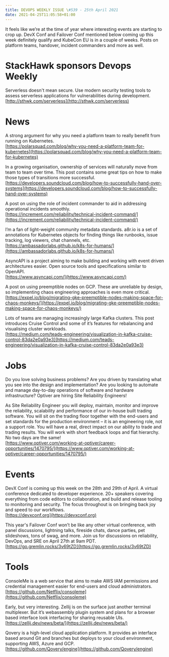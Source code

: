 ```yaml
---
title: DEVOPS WEEKLY ISSUE \#539 - 25th April 2021 
date: 2021-04-25T11:05:58+01:00
---
```


It feels like we’re at the time of year where interesting events are starting to crop up. DevX Conf and Failover Conf mentioned below coming up this week definitely qualify and KubeCon EU is in a couple of weeks. Posts on platform teams, handover, incident commanders and more as well.


StackHawk sponsors Devops Weekly
============================

Serverless doesn't mean secure. Use modern security testing tools to assess serverless applications for vulnerabilities during development.
<br>[http://sthwk.com/serverless](http://sthwk.com/serverless)


News
====

A strong argument for why you need a platform team to really benefit from running on Kubernetes.
<br>[https://polarsquad.com/blog/why-you-need-a-platform-team-for-kubernetes](https://polarsquad.com/blog/why-you-need-a-platform-team-for-kubernetes)


In a growing organisation, ownership of services will naturally move from team to team over time. This post contains some great tips on how to make those types of transitions more successful.
<br>[https://developers.soundcloud.com/blog/how-to-successfully-hand-over-systems](https://developers.soundcloud.com/blog/how-to-successfully-hand-over-systems)


A post on using the role of incident commander to aid in addressing operational incidents smoothly.
<br>[https://increment.com/reliability/technical-incident-command/](https://increment.com/reliability/technical-incident-command/)


I’m a fan of light-weight community metadata standards. a8r.io is a set of annotations for Kubernetes objects for finding things like runbooks, issue tracking, log viewers, chat channels, etc.
<br>[https://ambassadorlabs.github.io/k8s-for-humans/](https://ambassadorlabs.github.io/k8s-for-humans/)


AsyncAPI is a project aiming to make building and working with event driven architectures easier. Open source tools and specifications similar to OpenAPI.
<br>[https://www.asyncapi.com/](https://www.asyncapi.com/)


A post on using preemptible nodes on GCP. These are unreliable by design, so implementing chaos engineering approaches is even more critical.
<br>[https://expel.io/blog/migrating-gke-preemptible-nodes-making-space-for-chaos-monkeys/](https://expel.io/blog/migrating-gke-preemptible-nodes-making-space-for-chaos-monkeys/)


Lots of teams are managing increasingly large Kafka clusters. This post introduces Cruise Control and some of it’s features for rebalancing and visualising cluster workloads.
<br>[https://medium.com/teads-engineering/visualization-in-kafka-cruise-control-83da2e0a93e3](https://medium.com/teads-engineering/visualization-in-kafka-cruise-control-83da2e0a93e3)


Jobs
====

Do you love solving business problems? Are you driven by translating what you see into the design and implementation? Are you looking to automate and manage day-to-day operations of software and hardware infrastructure? Optiver are hiring Site Reliability Engineers!

As Site Reliability Engineer you will deploy, maintain, monitor and improve the reliability, scalability and performance of our in-house built trading software. You will sit on the trading floor together with the end-users and set standards for the production environment – it is an engineering role, not a support role. You will have a real, direct impact on our ability to trade and trading results. You will work with short feedback loops and flat hierarchy. No two days are the same!
<br>[https://www.optiver.com/working-at-optiver/career-opportunities/1470795/](https://www.optiver.com/working-at-optiver/career-opportunities/1470795/)


Events
======

DevX Conf is coming up this week on the 28th and 29th of April. A virtual conference dedicated to developer experience. 20+ speakers covering everything from code editors to collaboration, and build and release tooling to monitoring and security. The focus throughout is on bringing back joy and speed to our workflows.
<br>[https://devxconf.org](https://devxconf.org)


This year's Failover Conf won’t be like any other virtual conference, with panel discussions, lightning talks, fireside chats, dance parties, pet slideshows, tons of swag, and more. Join us for discussions on reliability, DevOps, and SRE on April 27th at 9am PDT.
<br>[https://go.gremlin.rocks/3v69tZD](https://go.gremlin.rocks/3v69tZD)


Tools
=====

ConsoleMe is a web service that aims to make AWS IAM permissions and credential management easier for end-users and cloud administrators.
<br>[https://github.com/Netflix/consoleme](https://github.com/Netflix/consoleme)


Early, but very interesting. Zellij is on the surface just another terminal multiplexer. But it’s webassembly plugin system and plans for a browser based interface look interfacing for sharing reusable UIs.
<br>[https://zellij.dev/news/beta/](https://zellij.dev/news/beta/)


Qovery is a high-level cloud application platform. It provides an interface based around Git and branches but deploys to your cloud environment, supporting AWS, Azure and GCP.
<br>[https://github.com/Qovery/engine](https://github.com/Qovery/engine)




